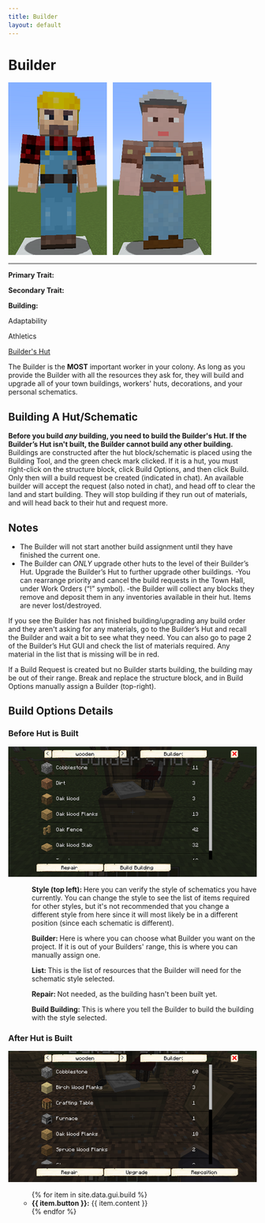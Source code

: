 ```yaml
---
title: Builder
layout: default
---
```

# Builder

<div class="infobox box text-center">
<img src="../../assets/images/workers/builder_m.png" alt="Builder Male" />&nbsp;&nbsp;&nbsp;<img src="../../assets/images/workers/builder_f.png" alt="Builder Female" />
<hr />
  <div class="row section-text text-left">
    <div class="col">
      <p><strong>Primary Trait:</strong></p>
      <p><strong>Secondary Trait:</strong></p>
      <p><strong>Building:</strong></p>
    </div>
    <div class="col">
      <p class="traitp">Adaptability</p>
      <p class="traits">Athletics</p>
      <p><a href="../buildings/builder">Builder's Hut</a></p>
    </div>
  </div>
</div>

The Builder is the **MOST** important worker in your colony. As long as you provide the Builder with all the resources they ask for, they will build and upgrade all of your town buildings, workers' huts, decorations, and your personal schematics.

## Building A Hut/Schematic
**Before you build *any* building, you need to build the Builder's Hut. If the Builder’s Hut isn't built, the Builder cannot build any other building.**
Buildings are constructed after the hut block/schematic is placed using the Building Tool, and the green check mark clicked. If it is a hut, you must right-click on the structure block, click Build Options, and then click Build. Only then will a build request be created (indicated in chat). An available builder will accept the request (also noted in chat), and head off to clear the land and start building. They will stop building if they run out of materials, and will head back to their hut and request more.

## Notes
- The Builder will not start another build assignment until they have finished the current one.
- The Builder can *ONLY* upgrade other huts to the level of their Builder’s Hut. Upgrade the Builder’s Hut to further upgrade other buildings.
-You can rearrange priority and cancel the build requests in the Town Hall, under Work Orders (“!” symbol).
-the Builder will collect any blocks they remove and deposit them in any inventories available in their hut. Items are never lost/destroyed.

If you see the Builder has not finished building/upgrading any build order and they aren't asking for any materials, go to the Builder’s Hut and recall the Builder and wait a bit to see what they need. You can also go to page 2 of the Builder’s Hut GUI and check the list of materials required. Any material in the list that is missing will be in red.

If a Build Request is created but no Builder starts building, the building may be out of their range. Break and replace the structure block, and in Build Options manually assign a Builder (top-right).
 

## Build Options Details
### Before Hut is Built

<div class="row">
  <div class="col-sm-12 col-md">
    <img src="../../assets/images/gui/newbuild.png" class="img-fluid mx-auto" alt="New Build GUI">
  </div>
  <div class="col-sm-12 col-md">
    <ul>
      <ul><strong>Style (top left): </strong> Here you can verify the style of schematics you have currently. You can change the style to see the list of items required for other styles, but it's not recommended that you change a different style from here since it will most likely be in a different position (since each schematic is different).</ul>
      <ul><strong>Builder: </strong> Here is where you can choose what Builder you want on the project. If it is out of your Builders' range, this is where you can manually assign one.</ul>
      <ul><strong>List: </strong>This is the list of resources that the Builder will need for the schematic style selected.</ul>
       <ul><strong>Repair: </strong> Not needed, as the building hasn't been built yet.</ul>
      <ul><strong>Build Building: </strong>This is where you tell the Builder to build the building with the style selected.</ul>
    </ul>


### After Hut is Built

<div class="row">
  <div class="col-sm-12 col-md">
    <img src="../../assets/images/gui/upgradebuild.png" class="img-fluid mx-auto" alt="Upgrade Building GUI">
  </div>
  <div class="col-sm-12 col-md">
    <ul>
       <ul>
      {% for item in site.data.gui.build %}
        <li><strong>{{ item.button }}:</strong> {{ item.content }}</li>
      {% endfor %}
    </ul>
    </ul>
  </div>
</div>

